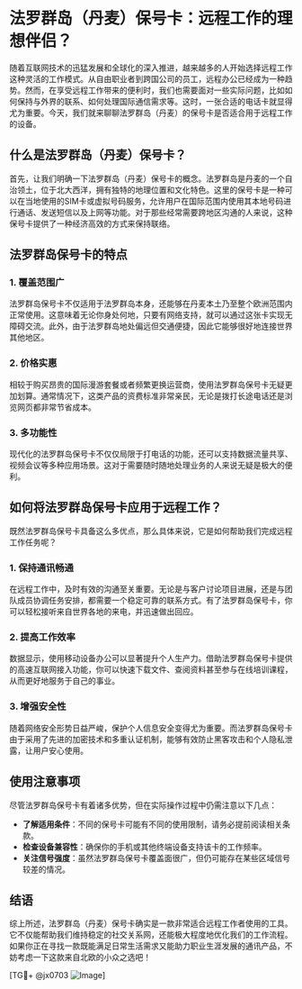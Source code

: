# 法罗群岛（丹麦）保号卡：远程工作的理想伴侣？

随着互联网技术的迅猛发展和全球化的深入推进，越来越多的人开始选择远程工作这种灵活的工作模式。从自由职业者到跨国公司的员工，远程办公已经成为一种趋势。然而，在享受远程工作带来的便利时，我们也需要面对一些实际问题，比如如何保持与外界的联系、如何处理国际通信需求等。这时，一张合适的电话卡就显得尤为重要。今天，我们就来聊聊法罗群岛（丹麦）的保号卡是否适合用于远程工作的设备。

## 什么是法罗群岛（丹麦）保号卡？

首先，让我们明确一下法罗群岛（丹麦）保号卡的概念。法罗群岛是丹麦的一个自治领土，位于北大西洋，拥有独特的地理位置和文化特色。这里的保号卡是一种可以在当地使用的SIM卡或虚拟号码服务，允许用户在国际范围内使用其本地号码进行通话、发送短信以及上网等功能。对于那些经常需要跨地区沟通的人来说，这种保号卡提供了一种经济高效的方式来保持联络。

## 法罗群岛保号卡的特点

### 1. **覆盖范围广**
   法罗群岛保号卡不仅适用于法罗群岛本身，还能够在丹麦本土乃至整个欧洲范围内正常使用。这意味着无论你身处何地，只要有网络支持，就可以通过这张卡实现无障碍交流。此外，由于法罗群岛地处偏远但交通便捷，因此它能够很好地连接世界其他地区。

### 2. **价格实惠**
   相较于购买昂贵的国际漫游套餐或者频繁更换运营商，使用法罗群岛保号卡无疑更加划算。通常情况下，这类产品的资费标准非常亲民，无论是拨打长途电话还是浏览网页都非常节省成本。

### 3. **多功能性**
   现代化的法罗群岛保号卡不仅仅局限于打电话的功能，还可以支持数据流量共享、视频会议等多种应用场景。这对于需要随时随地处理业务的人来说无疑是极大的便利。

## 如何将法罗群岛保号卡应用于远程工作？

既然法罗群岛保号卡具备这么多优点，那么具体来说，它是如何帮助我们完成远程工作任务呢？

### 1. **保持通讯畅通**
   在远程工作中，及时有效的沟通至关重要。无论是与客户讨论项目进展，还是与团队成员协调任务安排，都需要一个稳定可靠的联系方式。有了法罗群岛保号卡，你可以轻松接听来自世界各地的来电，并迅速做出回应。

### 2. **提高工作效率**
   数据显示，使用移动设备办公可以显著提升个人生产力。借助法罗群岛保号卡提供的高速互联网接入功能，你可以快速下载文件、查阅资料甚至参与在线培训课程，从而更好地服务于自己的事业。

### 3. **增强安全性**
   随着网络安全形势日益严峻，保护个人信息安全变得尤为重要。而法罗群岛保号卡由于采用了先进的加密技术和多重认证机制，能够有效防止黑客攻击和个人隐私泄露，让用户安心使用。

## 使用注意事项

尽管法罗群岛保号卡有着诸多优势，但在实际操作过程中仍需注意以下几点：

- **了解适用条件**：不同的保号卡可能有不同的使用限制，请务必提前阅读相关条款。
- **检查设备兼容性**：确保你的手机或其他终端设备支持该卡的工作频率。
- **关注信号强度**：虽然法罗群岛保号卡覆盖面很广，但仍可能存在某些区域信号较差的情况。

## 结语

综上所述，法罗群岛（丹麦）保号卡确实是一款非常适合远程工作者使用的工具。它不仅能帮助我们维持稳定的社交关系网，还能极大程度地优化我们的工作流程。如果你正在寻找一款既能满足日常生活需求又能助力职业生涯发展的通讯产品，不妨考虑一下这款来自北欧的小众之选吧！

[TG💪+ @jx0703 ![Image](https://github.com/user-attachments/assets/dbca1d08-cadb-493c-b0ec-ad6f7a83f270)]
